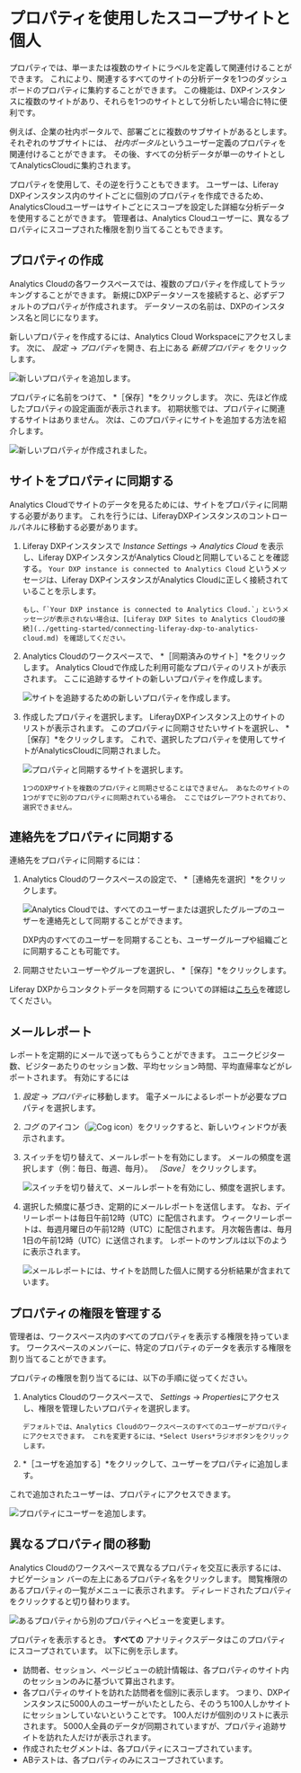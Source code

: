 # プロパティを使用したスコープサイトと個人

プロパティでは、単一または複数のサイトにラベルを定義して関連付けることができます。 これにより、関連するすべてのサイトの分析データを1つのダッシュボードのプロパティに集約することができます。 この機能は、DXPインスタンスに複数のサイトがあり、それらを1つのサイトとして分析したい場合に特に便利です。

例えば、企業の社内ポータルで、部署ごとに複数のサブサイトがあるとします。 それぞれのサブサイトには、 *社内ポータル*というユーザー定義のプロパティを関連付けることができます。 その後、すべての分析データが単一のサイトとしてAnalyticsCloudに集約されます。

プロパティを使用して、その逆を行うこともできます。 ユーザーは、Liferay DXPインスタンス内のサイトごとに個別のプロパティを作成できるため、AnalyticsCloudユーザーはサイトごとにスコープを設定した詳細な分析データを使用することができます。 管理者は、Analytics Cloudユーザーに、異なるプロパティにスコープされた権限を割り当てることもできます。

## プロパティの作成

Analytics Cloudの各ワークスペースでは、複数のプロパティを作成してトラッキングすることができます。 新規にDXPデータソースを接続すると、必ずデフォルトのプロパティが作成されます。 データソースの名前は、DXPのインスタンス名と同じになります。

新しいプロパティを作成するには、Analytics Cloud Workspaceにアクセスします。 次に、 *設定* &rarr; *プロパティ*を開き、右上にある *新規プロパティ* をクリックします。

![新しいプロパティを追加します。](scoping-sites-and-individuals-using-properties/images/01.png)

プロパティに名前をつけて、 *［保存］*をクリックします。 次に、先ほど作成したプロパティの設定画面が表示されます。 初期状態では、プロパティに関連するサイトはありません。 次は、このプロパティにサイトを追加する方法を紹介します。

![新しいプロパティが作成されました。](scoping-sites-and-individuals-using-properties/images/02.png)

## サイトをプロパティに同期する

Analytics Cloudでサイトのデータを見るためには、サイトをプロパティに同期する必要があります。 これを行うには、LiferayDXPインスタンスのコントロールパネルに移動する必要があります。

1. Liferay DXPインスタンスで *Instance Settings* &rarr; *Analytics Cloud* を表示し、Liferay DXPインスタンスがAnalytics Cloudと同期していることを確認する。 `Your DXP instance is connected to Analytics Cloud` というメッセージは、Liferay DXPインスタンスがAnalytics Cloudに正しく接続されていることを示します。

    ```{important}
    もし、「`Your DXP instance is connected to Analytics Cloud.`」というメッセージが表示されない場合は、[Liferay DXP Sites to Analytics Cloudの接続](../getting-started/connecting-liferay-dxp-to-analytics-cloud.md) を確認してください。
    ```

1. Analytics Cloudのワークスペースで、 *［同期済みのサイト］*をクリックします。 Analytics Cloudで作成した利用可能なプロパティのリストが表示されます。 ここに追跡するサイトの新しいプロパティを作成します。

    ![サイトを追跡するための新しいプロパティを作成します。](scoping-sites-and-individuals-using-properties/images/03.png)

1. 作成したプロパティを選択します。 LiferayDXPインスタンス上のサイトのリストが表示されます。 このプロパティに同期させたいサイトを選択し、 *［保存］*をクリックします。 これで、選択したプロパティを使用してサイトがAnalyticsCloudに同期されました。

    ![プロパティと同期するサイトを選択します。](scoping-sites-and-individuals-using-properties/images/04.png)

    ```{important}
    1つのDXPサイトを複数のプロパティと同期させることはできません。 あなたのサイトの1つがすでに別のプロパティに同期されている場合。 ここではグレーアウトされており、選択できません。
    ```

## 連絡先をプロパティに同期する

連絡先をプロパティに同期するには：

1. Analytics Cloudのワークスペースの設定で、 *［連絡先を選択］*をクリックします。

    ![Analytics Cloudでは、すべてのユーザーまたは選択したグループのユーザーを連絡先として同期することができます。](scoping-sites-and-individuals-using-properties/images/05.png)

    DXP内のすべてのユーザーを同期することも、ユーザーグループや組織ごとに同期することも可能です。

1. 同期させたいユーザーやグループを選択し、 *［保存］*をクリックします。

Liferay DXPからコンタクトデータを同期する についての詳細は[こちら](../getting-started/connecting-liferay-dxp-to-analytics-cloud.md)を確認してください。

## メールレポート

レポートを定期的にメールで送ってもらうことができます。 ユニークビジター数、ビジターあたりのセッション数、平均セッション時間、平均直帰率などがレポートされます。 有効にするには

1. *設定* &rarr; *プロパティ*に移動します。 電子メールによるレポートが必要なプロパティを選択します。

1. *コグ* のアイコン（![Cog icon](../images/icon-cog-2.png)）をクリックすると、新しいウィンドウが表示されます。

1. スイッチを切り替えて、メールレポートを有効にします。 メールの頻度を選択します（例：毎日、毎週、毎月）。 *［Save］* をクリックします。

   ![スイッチを切り替えて、メールレポートを有効にし、頻度を選択します。](./scoping-sites-and-individuals-using-properties/images/06.png)

1. 選択した頻度に基づき、定期的にメールレポートを送信します。 なお、デイリーレポートは毎日午前12時（UTC）に配信されます。 ウィークリーレポートは、毎週月曜日の午前12時（UTC）に配信されます。 月次報告書は、毎月1日の午前12時（UTC）に送信されます。 レポートのサンプルは以下のように表示されます。

   ![メールレポートには、サイトを訪問した個人に関する分析結果が含まれています。](./scoping-sites-and-individuals-using-properties/images/07.png)

## プロパティの権限を管理する

管理者は、ワークスペース内のすべてのプロパティを表示する権限を持っています。 ワークスペースのメンバーに、特定のプロパティのデータを表示する権限を割り当てることができます。

プロパティの権限を割り当てるには、以下の手順に従ってください。

1. Analytics Cloudのワークスペースで、 *Settings* &rarr; *Properties*にアクセスし、権限を管理したいプロパティを選択します。

   ```{note}
   デフォルトでは、Analytics Cloudのワークスペースのすべてのユーザーがプロパティにアクセスできます。 これを変更するには、*Select Users*ラジオボタンをクリックします。
   ```

1. *［ユーザを追加する］*をクリックして、ユーザーをプロパティに追加します。

これで追加されたユーザーは、プロパティにアクセスできます。

![プロパティにユーザーを追加します。](scoping-sites-and-individuals-using-properties/images/08.png)

## 異なるプロパティ間の移動

Analytics Cloudのワークスペースで異なるプロパティを交互に表示するには、ナビゲーション バーの左上にあるプロパティ名をクリックします。 閲覧権限のあるプロパティの一覧がメニューに表示されます。 ディレードされたプロパティをクリックすると切り替わります。

![あるプロパティから別のプロパティへビューを変更します。](scoping-sites-and-individuals-using-properties/images/09.png)

プロパティを表示するとき。 **すべての** アナリティクスデータはこのプロパティにスコープされています。 以下に例を示します。

* 訪問者、セッション、ページビューの統計情報は、各プロパティのサイト内のセッションのみに基づいて算出されます。
* 各プロパティのサイトを訪れた訪問者を個別に表示します。 つまり、DXPインスタンスに5000人のユーザーがいたとしたら、そのうち100人しかサイトにセッションしていないということです。 100人だけが個別のリストに表示されます。 5000人全員のデータが同期されていますが、プロパティ追跡サイトを訪れた人だけが表示されます。
* 作成されたセグメントは、各プロパティにスコープされています。
* ABテストは、各プロパティのみにスコープされています。
